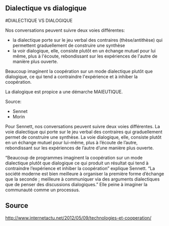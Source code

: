 ## Dialectique vs dialogique

#DIALECTIQUE VS DIALOGIQUE

Nos conversations peuvent suivre deux voies différentes:

- la dialectique porte sur le jeu verbal des contraires (thèse/antithèse) qui permettent graduellement de construire une synthèse
- la voir dialogique, elle, consiste plutôt en un échange mutuel pour lui même, plus à l'écoute, rebondissant sur les expériences de l'autre de manière plus ouverte.

Beaucoup imaginent la coopération sur un mode dialectique plutôt que dialogique, ce qui tend a contraindre l'expérience et à inhiber la coopération.

La dialogique est propice a une démarche MAIEUTIQUE.

Source:
- Sennet
- Morin

Pour Sennett, nos conversations peuvent suivre deux voies différentes. La voie dialectique qui porte sur le jeu verbal des contraires qui graduellement permet de construire une synthèse. La voie dialogique, elle, consiste plutôt en un échange mutuel pour lui-même, plus à l’écoute de l’autre, rebondissant sur les expériences de l’autre d’une manière plus ouverte. 

“Beaucoup de programmes imaginent la coopération sur un mode dialectique plutôt que dialogique ce qui produit un résultat qui tend à contraindre l’expérience et inhiber la coopération” explique Sennett. “La société moderne est bien meilleure à organiser la première forme d’échange que la seconde ; meilleure à communiquer via des arguments dialectiques que de penser des discussions dialogiques.” Elle peine à imaginer la communauté comme un processus.

## Source

http://www.internetactu.net/2012/05/09/technologies-et-cooperation/
